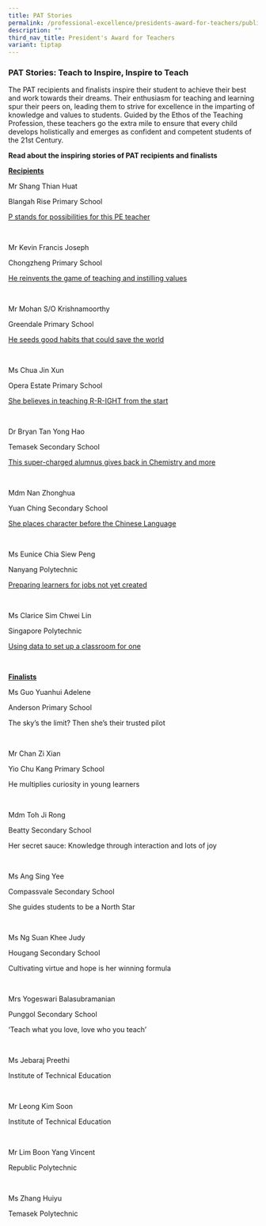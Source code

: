 ```yaml
---
title: PAT Stories
permalink: /professional-excellence/presidents-award-for-teachers/publication/
description: ""
third_nav_title: President's Award for Teachers
variant: tiptap
---
```

<h3>PAT Stories: Teach to Inspire, Inspire to Teach</h3>
<p>The PAT recipients and finalists inspire their student to achieve their
best and work towards their dreams. Their enthusiasm for teaching and learning
spur their peers on, leading them to strive for excellence in the imparting
of knowledge and values to students.&nbsp;Guided by the Ethos of the Teaching
Profession, these teachers go the extra mile to ensure that every child
develops holistically and emerges as confident and competent students of
the 21st&nbsp;Century.</p>
<p><strong>Read about the inspiring stories of PAT recipients and finalists</strong>
</p>
<p><strong><u>Recipients</u></strong>
</p>
<p></p>
<p>Mr Shang Thian Huat</p>
<p>Blangah Rise Primary School</p>
<p><a href="https://www.schoolbag.edu.sg/story/p-stands-for-possibilities-for-this-pe-teacher/" rel="noopener noreferrer nofollow" target="_blank">P stands for possibilities for this PE teacher</a>
</p>
<p>&nbsp;</p>
<p>Mr Kevin Francis Joseph</p>
<p>Chongzheng Primary School</p>
<p><a href="https://www.schoolbag.edu.sg/story/he-reinvents-the-game-of-teaching-and-instilling-values/" rel="noopener noreferrer nofollow" target="_blank">He reinvents the game of teaching and instilling values</a>
</p>
<p><strong>&nbsp;</strong>
</p>
<p>Mr Mohan S/O Krishnamoorthy</p>
<p>Greendale Primary School</p>
<p><a href="https://www.schoolbag.edu.sg/story/he-seeds-good-habits-that-could-save-the-world/" rel="noopener noreferrer nofollow" target="_blank">He seeds good habits that could save the world</a>
</p>
<p>&nbsp;</p>
<p>Ms Chua Jin Xun</p>
<p>Opera Estate Primary School</p>
<p><a href="https://www.schoolbag.edu.sg/story/she-believes-in-teaching-r-r-ight-from-the-start/" rel="noopener noreferrer nofollow" target="_blank">She believes in teaching R-R-IGHT from the start</a>
</p>
<p>&nbsp;</p>
<p>Dr Bryan Tan Yong Hao</p>
<p>Temasek Secondary School</p>
<p><a href="https://www.schoolbag.edu.sg/story/this-super-charged-alumnus-gives-back-in-chemistry-and-more/" rel="noopener noreferrer nofollow" target="_blank">This super-charged alumnus gives back in Chemistry and more</a>
</p>
<p>&nbsp;</p>
<p>Mdm Nan Zhonghua</p>
<p>Yuan Ching Secondary School</p>
<p><a href="https://www.schoolbag.edu.sg/story/she-places-character-before-the-chinese-language/" rel="noopener noreferrer nofollow" target="_blank">She places character before the Chinese Language</a>
</p>
<p>&nbsp;</p>
<p>Ms Eunice Chia Siew Peng</p>
<p>Nanyang Polytechnic</p>
<p><a href="https://www.schoolbag.edu.sg/story/preparing-learners-for-jobs-not-yet-created/" rel="noopener noreferrer nofollow" target="_blank">Preparing learners for jobs not yet created</a>
</p>
<p>&nbsp;</p>
<p>Ms Clarice Sim Chwei Lin</p>
<p>Singapore Polytechnic</p>
<p><a href="https://www.schoolbag.edu.sg/story/using-data-to-set-up-a-classroom-for-one/" rel="noopener noreferrer nofollow" target="_blank">Using data to set up a classroom for one</a>
</p>
<p>&nbsp;</p>
<p><strong><u>Finalists</u></strong>
</p>
<p></p>
<p>Ms Guo Yuanhui Adelene</p>
<p>Anderson Primary School</p>
<p>The sky’s the limit? Then she’s their trusted pilot</p>
<p>&nbsp;</p>
<p>Mr Chan Zi Xian</p>
<p>Yio Chu Kang Primary School</p>
<p>He multiplies curiosity in young learners</p>
<p>&nbsp;</p>
<p>Mdm Toh Ji Rong</p>
<p>Beatty Secondary School</p>
<p>Her secret sauce: Knowledge through interaction and lots of joy</p>
<p>&nbsp;</p>
<p>Ms Ang Sing Yee</p>
<p>Compassvale Secondary School</p>
<p>She guides students to be a North Star</p>
<p>&nbsp;</p>
<p>Ms Ng Suan Khee Judy</p>
<p>Hougang Secondary School</p>
<p>Cultivating virtue and hope is her winning formula</p>
<p>&nbsp;</p>
<p>Mrs Yogeswari Balasubramanian</p>
<p>Punggol Secondary School</p>
<p>‘Teach what you love, love who you teach’</p>
<p>&nbsp;</p>
<p>Ms Jebaraj Preethi</p>
<p>Institute of Technical Education</p>
<p></p>
<p>&nbsp;</p>
<p>Mr Leong Kim Soon</p>
<p>Institute of Technical Education</p>
<p></p>
<p>&nbsp;</p>
<p>Mr Lim Boon Yang Vincent</p>
<p>Republic Polytechnic</p>
<p>&nbsp;</p>
<p></p>
<p>Ms Zhang Huiyu</p>
<p>Temasek Polytechnic</p>
<p>&nbsp;</p>
<p>
<br>
</p>